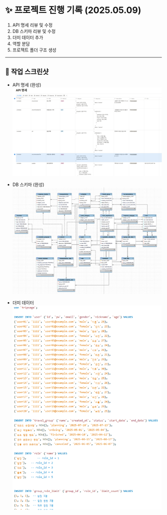# ✨ 프로젝트 진행 기록 (2025.05.09)

1. API 명세 리뷰 및 수정
2. DB 스키마 리뷰 및 수정
3. 더미 데이터 추가
4. 역할 분담
5. 프로젝트 폴더 구조 생성
   
---

## 📸 작업 스크린샷

- API 명세 (완성)
![image.png](./image.png)

- DB 스키마 (완성)
![image-1.png](./image-1.png)

- 더미 데이터
![image-2.png](./image-2.png)



